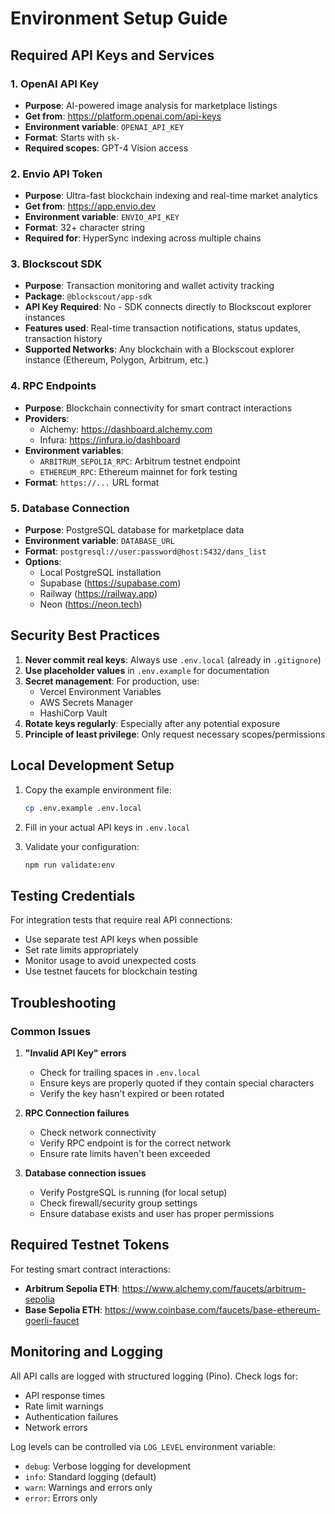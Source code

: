 # Environment Setup Guide

## Required API Keys and Services

### 1. OpenAI API Key
- **Purpose**: AI-powered image analysis for marketplace listings
- **Get from**: https://platform.openai.com/api-keys
- **Environment variable**: `OPENAI_API_KEY`
- **Format**: Starts with `sk-`
- **Required scopes**: GPT-4 Vision access

### 2. Envio API Token
- **Purpose**: Ultra-fast blockchain indexing and real-time market analytics
- **Get from**: https://app.envio.dev
- **Environment variable**: `ENVIO_API_KEY`
- **Format**: 32+ character string
- **Required for**: HyperSync indexing across multiple chains

### 3. Blockscout SDK
- **Purpose**: Transaction monitoring and wallet activity tracking
- **Package**: `@blockscout/app-sdk`
- **API Key Required**: No - SDK connects directly to Blockscout explorer instances
- **Features used**: Real-time transaction notifications, status updates, transaction history
- **Supported Networks**: Any blockchain with a Blockscout explorer instance (Ethereum, Polygon, Arbitrum, etc.)

### 4. RPC Endpoints
- **Purpose**: Blockchain connectivity for smart contract interactions
- **Providers**:
  - Alchemy: https://dashboard.alchemy.com
  - Infura: https://infura.io/dashboard
- **Environment variables**:
  - `ARBITRUM_SEPOLIA_RPC`: Arbitrum testnet endpoint
  - `ETHEREUM_RPC`: Ethereum mainnet for fork testing
- **Format**: `https://...` URL format

### 5. Database Connection
- **Purpose**: PostgreSQL database for marketplace data
- **Environment variable**: `DATABASE_URL`
- **Format**: `postgresql://user:password@host:5432/dans_list`
- **Options**:
  - Local PostgreSQL installation
  - Supabase (https://supabase.com)
  - Railway (https://railway.app)
  - Neon (https://neon.tech)

## Security Best Practices

1. **Never commit real keys**: Always use `.env.local` (already in `.gitignore`)
2. **Use placeholder values** in `.env.example` for documentation
3. **Secret management**: For production, use:
   - Vercel Environment Variables
   - AWS Secrets Manager
   - HashiCorp Vault
4. **Rotate keys regularly**: Especially after any potential exposure
5. **Principle of least privilege**: Only request necessary scopes/permissions

## Local Development Setup

1. Copy the example environment file:
   ```bash
   cp .env.example .env.local
   ```

2. Fill in your actual API keys in `.env.local`

3. Validate your configuration:
   ```bash
   npm run validate:env
   ```

## Testing Credentials

For integration tests that require real API connections:
- Use separate test API keys when possible
- Set rate limits appropriately
- Monitor usage to avoid unexpected costs
- Use testnet faucets for blockchain testing

## Troubleshooting

### Common Issues

1. **"Invalid API Key" errors**
   - Check for trailing spaces in `.env.local`
   - Ensure keys are properly quoted if they contain special characters
   - Verify the key hasn't expired or been rotated

2. **RPC Connection failures**
   - Check network connectivity
   - Verify RPC endpoint is for the correct network
   - Ensure rate limits haven't been exceeded

3. **Database connection issues**
   - Verify PostgreSQL is running (for local setup)
   - Check firewall/security group settings
   - Ensure database exists and user has proper permissions

## Required Testnet Tokens

For testing smart contract interactions:
- **Arbitrum Sepolia ETH**: https://www.alchemy.com/faucets/arbitrum-sepolia
- **Base Sepolia ETH**: https://www.coinbase.com/faucets/base-ethereum-goerli-faucet

## Monitoring and Logging

All API calls are logged with structured logging (Pino). Check logs for:
- API response times
- Rate limit warnings
- Authentication failures
- Network errors

Log levels can be controlled via `LOG_LEVEL` environment variable:
- `debug`: Verbose logging for development
- `info`: Standard logging (default)
- `warn`: Warnings and errors only
- `error`: Errors only